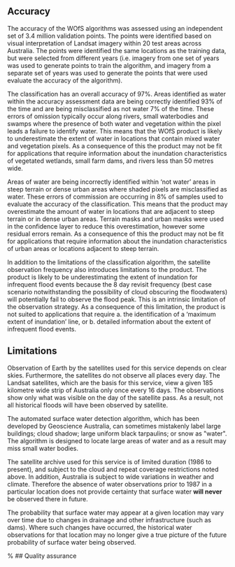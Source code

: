 ## Accuracy

The accuracy of the WOfS algorithms was assessed using an independent set of 3.4 million validation points. The points were identified based on visual interpretation of Landsat imagery within 20 test areas across Australia. The points were identified the same locations as the training data, but were selected from different years (i.e. imagery from one set of years was used to generate points to train the algorithm, and imagery from a separate set of years was used to generate the points that were used evaluate the accuracy of the algorithm).

The classification has an overall accuracy of 97%. Areas identified as water within the accuracy assessment data are being correctly identified 93% of the time and are being misclassified as not water 7% of the time. These errors of omission typically occur along rivers, small waterbodies and swamps where the presence of both water and vegetation within the pixel leads a failure to identify water. This means that the WOfS product is likely to underestimate the extent of water in locations that contain mixed water and vegetation pixels. As a consequence of this the product may not be fit for applications that require information about the inundation characteristics of vegetated wetlands, small farm dams, and rivers less than 50 metres wide. 

Areas of water are being incorrectly identified within ‘not water’ areas in steep terrain or dense urban areas where shaded pixels are misclassified as water. These errors of commission are occurring in 8% of samples used to evaluate the accuracy of the classification. This means that the product may overestimate the amount of water in locations that are adjacent to steep terrain or in dense urban areas. Terrain masks and urban masks were used in the confidence layer to reduce this overestimation, however some residual errors remain. As a consequence of this the product may not be fit for applications that require information about the inundation characteristics of urban areas or locations adjacent to steep terrain.

In addition to the limitations of the classification algorithm, the satellite observation frequency also introduces limitations to the product. The product is likely to be underestimating the extent of inundation for infrequent flood events because the 8 day revisit frequency (best case scenario notwithstanding the possibility of cloud obscuring the floodwaters) will potentially fail to observe the flood peak. This is an intrinsic limitation of the observation strategy. As a consequence of this limitation, the product is not suited to applications that require a. the identification of a ‘maximum extent of inundation’ line, or b. detailed information about the extent of infrequent flood events.

## Limitations

Observation of Earth by the satellites used for this service depends on clear skies. Furthermore, the satellites do not observe all places every day. The Landsat satellites, which are the basis for this service, view a given 185 kilometre wide strip of Australia only once every 16 days. The observations show only what was visible on the day of the satellite pass. As a result, not all historical floods will have been observed by satellite.

The automated surface water detection algorithm, which has been developed by Geoscience Australia, can sometimes mistakenly label large buildings; cloud shadow; large uniform black tarpaulins; or snow as "water". The algorithm is designed to locate large areas of water and as a result may miss small water bodies. 

The satellite archive used for this service is of limited duration (1986 to present), and subject to the cloud and repeat coverage restrictions noted above. In addition, Australia is subject to wide variations in weather and climate. Therefore the absence of water observations prior to 1987 in a particular location does not provide certainty that surface water **will never** be observed there in future.

The probability that surface water may appear at a given location may vary over time due to changes in drainage and other infrastructure (such as dams). Where such changes have occurred, the historical water observations for that location may no longer give a true picture of the future probability of surface water being observed.

% ## Quality assurance

